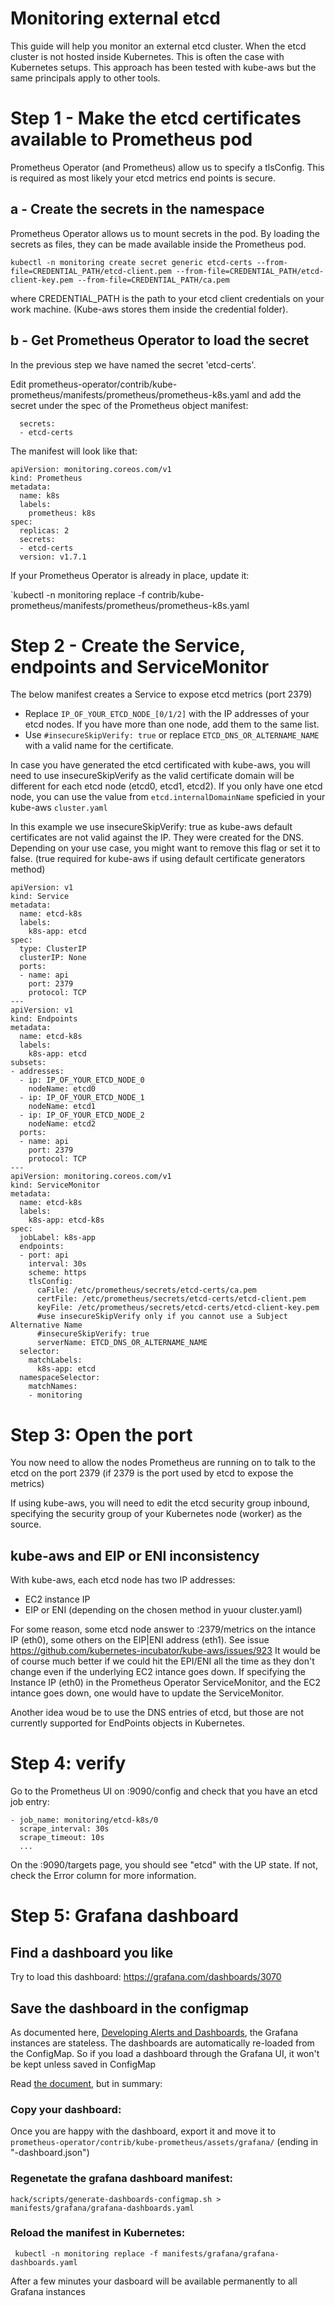 # Monitoring external etcd
This guide will help you monitor an external etcd cluster. When the etcd cluster is not hosted inside Kubernetes.
This is often the case with Kubernetes setups. This approach has been tested with kube-aws but the same principals apply to other tools.

# Step 1 - Make the etcd certificates available to Prometheus pod
Prometheus Operator (and Prometheus) allow us to specify a tlsConfig. This is required as most likely your etcd metrics end points is secure.

## a - Create the secrets in the namespace 
Prometheus Operator allows us to mount secrets in the pod. By loading the secrets as files, they can be made available inside the Prometheus pod.

`kubectl -n monitoring create secret generic etcd-certs --from-file=CREDENTIAL_PATH/etcd-client.pem --from-file=CREDENTIAL_PATH/etcd-client-key.pem --from-file=CREDENTIAL_PATH/ca.pem`

where CREDENTIAL_PATH is the path to your etcd client credentials on your work machine. 
(Kube-aws stores them inside the credential folder).

## b - Get Prometheus Operator to load the secret
In the previous step we have named the secret 'etcd-certs'.

Edit prometheus-operator/contrib/kube-prometheus/manifests/prometheus/prometheus-k8s.yaml and add the secret under the spec of the Prometheus object manifest:

```
  secrets: 
  - etcd-certs
```

The manifest will look like that:
```
apiVersion: monitoring.coreos.com/v1
kind: Prometheus
metadata:
  name: k8s
  labels:
    prometheus: k8s
spec:
  replicas: 2
  secrets: 
  - etcd-certs
  version: v1.7.1
```

If your Prometheus Operator is already in place, update it:

`kubectl -n monitoring replace -f contrib/kube-prometheus/manifests/prometheus/prometheus-k8s.yaml

# Step 2 - Create the Service, endpoints and ServiceMonitor

The below manifest creates a Service to expose etcd metrics (port 2379)

* Replace `IP_OF_YOUR_ETCD_NODE_[0/1/2]` with the IP addresses of your etcd nodes. If you have more than one node, add them to the same list.
* Use `#insecureSkipVerify: true` or replace `ETCD_DNS_OR_ALTERNAME_NAME` with a valid name for the certificate. 

In case you have generated the etcd certificated with kube-aws, you will need to use insecureSkipVerify as the valid certificate domain will be different for each etcd node (etcd0, etcd1, etcd2). If you only have one etcd node, you can use the value from `etcd.internalDomainName` speficied in your kube-aws `cluster.yaml`

In this example we use insecureSkipVerify: true as kube-aws default certificates are not valid against the IP. They were created for the DNS. Depending on your use case, you might want to remove this flag or set it to false. (true required for kube-aws if using default certificate generators method)

```
apiVersion: v1
kind: Service
metadata:
  name: etcd-k8s
  labels:
    k8s-app: etcd
spec:
  type: ClusterIP
  clusterIP: None
  ports:
  - name: api
    port: 2379
    protocol: TCP
---
apiVersion: v1
kind: Endpoints
metadata:
  name: etcd-k8s
  labels:
    k8s-app: etcd
subsets:
- addresses:
  - ip: IP_OF_YOUR_ETCD_NODE_0
    nodeName: etcd0
  - ip: IP_OF_YOUR_ETCD_NODE_1
    nodeName: etcd1
  - ip: IP_OF_YOUR_ETCD_NODE_2
    nodeName: etcd2
  ports:
  - name: api
    port: 2379
    protocol: TCP
---
apiVersion: monitoring.coreos.com/v1
kind: ServiceMonitor
metadata:
  name: etcd-k8s
  labels:
    k8s-app: etcd-k8s
spec:
  jobLabel: k8s-app
  endpoints:
  - port: api
    interval: 30s
    scheme: https
    tlsConfig:
      caFile: /etc/prometheus/secrets/etcd-certs/ca.pem
      certFile: /etc/prometheus/secrets/etcd-certs/etcd-client.pem
      keyFile: /etc/prometheus/secrets/etcd-certs/etcd-client-key.pem
      #use insecureSkipVerify only if you cannot use a Subject Alternative Name
      #insecureSkipVerify: true 
      serverName: ETCD_DNS_OR_ALTERNAME_NAME
  selector:
    matchLabels:
      k8s-app: etcd
  namespaceSelector:
    matchNames:
    - monitoring
```

# Step 3: Open the port 

You now need to allow the nodes Prometheus are running on to talk to the etcd on the port 2379 (if 2379 is the port used by etcd to expose the metrics)

If using kube-aws, you will need to edit the etcd security group inbound, specifying the security group of your Kubernetes node (worker) as the source.

## kube-aws and EIP or ENI inconsistency
With kube-aws, each etcd node has two IP addresses:

* EC2 instance IP
* EIP or ENI (depending on the chosen method in yuour cluster.yaml)

For some reason, some etcd node answer to :2379/metrics on the intance IP (eth0), some others on the EIP|ENI address (eth1). See issue https://github.com/kubernetes-incubator/kube-aws/issues/923
It would be of course much better if we could hit the EPI/ENI all the time as they don't change even if the underlying EC2 intance goes down.
If specifying the Instance IP (eth0) in the Prometheus Operator ServiceMonitor, and the EC2 intance goes down, one would have to update the ServiceMonitor. 

Another idea woud be to use the DNS entries of etcd, but those are not currently supported for EndPoints objects in Kubernetes.

# Step 4: verify

Go to the Prometheus UI on :9090/config and check that you have an etcd job entry:
```
- job_name: monitoring/etcd-k8s/0
  scrape_interval: 30s
  scrape_timeout: 10s
  ...
```

On the :9090/targets page, you should see "etcd" with the UP state. If not, check the Error column for more information.

# Step 5: Grafana dashboard

## Find a dashboard you like

Try to load this dashboard:
https://grafana.com/dashboards/3070

## Save the dashboard in the configmap

As documented here, [Developing Alerts and Dashboards](developing-alerts-and-dashboards.md), the Grafana instances are stateless. The dashboards are automatically re-loaded from the ConfigMap.
So if you load a dashboard through the Grafana UI, it won't be kept unless saved in ConfigMap

Read [the document](developing-alerts-and-dashboards.md), but in summary:

### Copy your dashboard:
Once you are happy with the dashboard, export it and move it to `prometheus-operator/contrib/kube-prometheus/assets/grafana/` (ending in "-dashboard.json")

### Regenetate the grafana dashboard manifest:
`hack/scripts/generate-dashboards-configmap.sh > manifests/grafana/grafana-dashboards.yaml`

### Reload the manifest in Kubernetes:
` kubectl -n monitoring replace -f manifests/grafana/grafana-dashboards.yaml`

After a few minutes your dasboard will be available permanently to all Grafana instances
